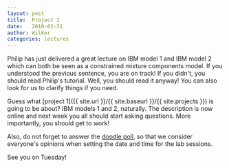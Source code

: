 ```yaml
---
layout: post
title:  Project 1
date:   2016-03-31
author: Wilker
categories: lectures
---
```


Philip has just delivered a great lecture on IBM model 1 and IBM model 2 which can both be seen as a constrained mixture components model.
If you understood the previous sentence, you are on track!
If you didn't, you should read Philip's tutorial. Well, you should read it anyway!
You can also look for us to clarify things if you need.

Guess what [project 1]({{ site.url }}/{{ site.baseurl }}/{{ site.projects }}) is going to be about? IBM models 1 and 2, naturally.
The description is now online and next week you all should start asking questions. More importantly, you should get to work!

Also, do not forget to answer the [doodle poll](http://doodle.com/poll/evgxx5sef7583udt), so that we consider everyone's opinions when setting the date and time for the lab sessions.

See you on Tuesday! 
